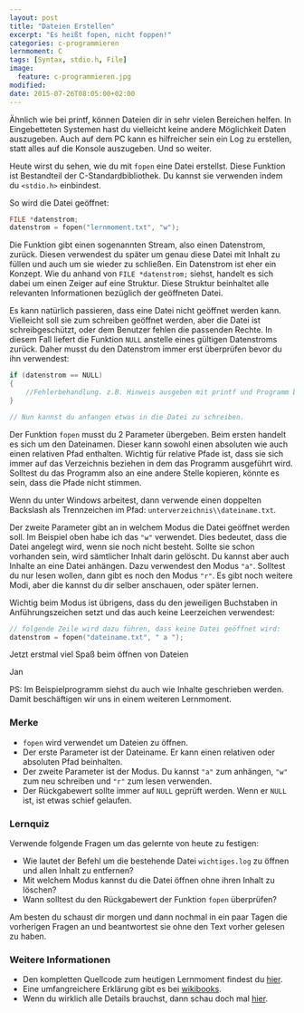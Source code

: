 ```yaml
---
layout: post
title: "Dateien Erstellen"
excerpt: "Es heißt fopen, nicht foppen!"
categories: c-programmieren
lernmoment: C
tags: [Syntax, stdio.h, File]
image:
  feature: c-programmieren.jpg
modified:
date: 2015-07-26T08:05:00+02:00
---
```


Ähnlich wie bei printf, können Dateien dir in sehr vielen Bereichen helfen. In Eingebetteten Systemen hast du vielleicht keine andere Möglichkeit Daten auszugeben. Auch auf dem PC kann es hilfreicher sein ein Log zu erstellen, statt alles auf die Konsole auszugeben. Und so weiter.

Heute wirst du sehen, wie du mit `fopen` eine Datei erstellst. Diese Funktion ist Bestandteil der C-Standardbibliothek. Du kannst sie verwenden indem du `<stdio.h>` einbindest.

So wird die Datei geöffnet:

```c
FILE *datenstrom;
datenstrom = fopen("lernmoment.txt", "w");
```

Die Funktion gibt einen sogenannten Stream, also einen Datenstrom, zurück. Diesen verwendest du später um genau diese Datei mit Inhalt zu füllen und auch um sie wieder zu schließen. Ein Datenstrom ist eher ein Konzept. Wie du anhand von `FILE *datenstrom;` siehst, handelt es sich dabei um einen Zeiger auf eine Struktur. Diese Struktur beinhaltet alle relevanten Informationen bezüglich der geöffneten Datei.

Es kann natürlich passieren, dass eine Datei nicht geöffnet werden kann. Vielleicht soll sie zum schreiben geöffnet werden, aber die Datei ist schreibgeschützt, oder dem Benutzer fehlen die passenden Rechte. In diesem Fall liefert die Funktion `NULL` anstelle eines gültigen Datenstroms zurück. Daher musst du den Datenstrom immer erst überprüfen bevor du ihn verwendest:

```c
if (datenstrom == NULL)
{
	//Fehlerbehandlung. z.B. Hinweis ausgeben mit printf und Programm beenden
}

// Nun kannst du anfangen etwas in die Datei zu schreiben.
```

Der Funktion `fopen` musst du 2 Parameter übergeben. Beim ersten handelt es sich um den Dateinamen. Dieser kann sowohl einen absoluten wie auch einen relativen Pfad enthalten. Wichtig für relative Pfade ist, dass sie sich immer auf das Verzeichnis beziehen in dem das Programm ausgeführt wird. Solltest du das Programm also an eine andere Stelle kopieren, könnte es sein, dass die Pfade nicht stimmen.

Wenn du unter Windows arbeitest, dann verwende einen doppelten Backslash als Trennzeichen im Pfad: `unterverzeichnis\\dateiname.txt`.

Der zweite Parameter gibt an in welchem Modus die Datei geöffnet werden soll. Im Beispiel oben habe ich das `"w"` verwendet. Dies bedeutet, dass die Datei angelegt wird, wenn sie noch nicht besteht. Sollte sie schon vorhanden sein, wird sämtlicher Inhalt darin gelöscht. Du kannst aber auch Inhalte an eine Datei anhängen. Dazu verwendest den Modus `"a"`. Solltest du nur lesen wollen, dann gibt es noch den Modus `"r"`. Es gibt noch weitere Modi, aber die kannst du dir selber anschauen, oder später lernen.

Wichtig beim Modus ist übrigens, dass du den jeweiligen Buchstaben in Anführungszeichen setzt und das auch keine Leerzeichen verwendest:

```c
// folgende Zeile wird dazu führen, dass keine Datei geöffnet wird:
datenstrom = fopen("dateiname.txt", " a ");
```

Jetzt erstmal viel Spaß beim öffnen von Dateien

Jan

PS: Im Beispielprogramm siehst du auch wie Inhalte geschrieben werden. Damit beschäftigen wir uns in einem weiteren Lernmoment.


### Merke

-	`fopen` wird verwendet um Dateien zu öffnen.
-	Der erste Parameter ist der Dateiname. Er kann einen relativen oder absoluten Pfad beinhalten.
-	Der zweite Parameter ist der Modus. Du kannst `"a"` zum anhängen, `"w"` zum neu schreiben und `"r"` zum lesen verwenden.
-	Der Rückgabewert sollte immer auf `NULL` geprüft werden. Wenn er `NULL` ist, ist etwas schief gelaufen.

### Lernquiz 

Verwende folgende Fragen um das gelernte von heute zu festigen:

-	Wie lautet der Befehl um die bestehende Datei `wichtiges.log` zu öffnen und allen Inhalt zu entfernen?
-	Mit welchem Modus kannst du die Datei öffnen ohne ihren Inhalt zu löschen?
-	Wann solltest du den Rückgabewert der Funktion `fopen` überprüfen?

Am besten du schaust dir morgen und dann nochmal in ein paar Tagen die vorherigen Fragen an und beantwortest sie ohne den Text vorher gelesen zu haben.

### Weitere Informationen

-	Den kompletten Quellcode zum heutigen Lernmoment findest du [hier](https://github.com/LernMoment/c/tree/master/DateienErstellen). 
-	Eine umfangreichere Erklärung gibt es bei [wikibooks](https://de.wikibooks.org/wiki/C-Programmierung:_Dateien). 
-	Wenn du wirklich alle Details brauchst, dann schau doch mal [hier](http://openbook.rheinwerk-verlag.de/c_von_a_bis_z/016_c_ein_ausgabe_funktionen_005.htm#mj47f082541eb4df9dbdcefdbc2775feae).
